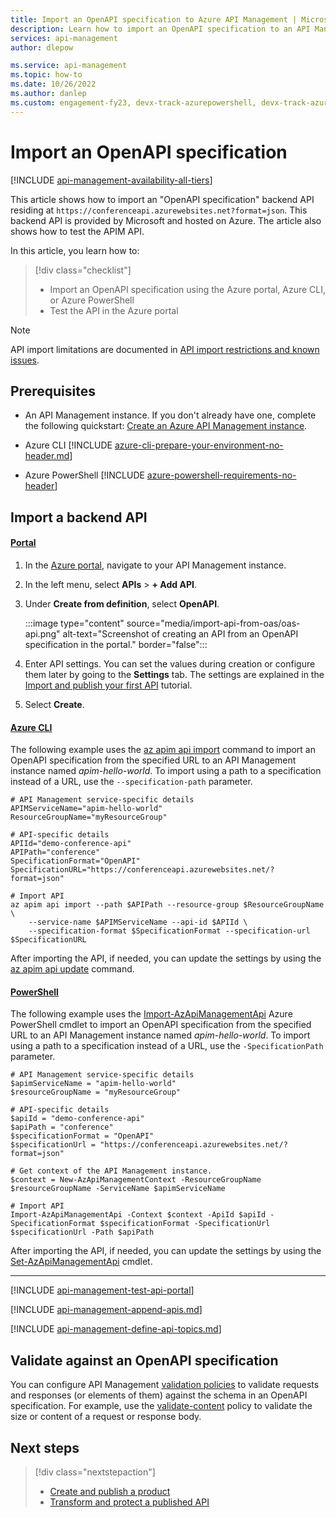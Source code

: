 ```yaml
---
title: Import an OpenAPI specification to Azure API Management | Microsoft Docs
description: Learn how to import an OpenAPI specification to an API Management instance using the Azure portal, Azure CLI, or Azure PowerShell. Then, test the API in the Azure portal.
services: api-management
author: dlepow

ms.service: api-management
ms.topic: how-to
ms.date: 10/26/2022
ms.author: danlep
ms.custom: engagement-fy23, devx-track-azurepowershell, devx-track-azurecli
---
```

# Import an OpenAPI specification

[!INCLUDE [api-management-availability-all-tiers](../../includes/api-management-availability-all-tiers.md)]

This article shows how to import an "OpenAPI specification" backend API residing at `https://conferenceapi.azurewebsites.net?format=json`. This backend API is provided by Microsoft and hosted on Azure. The article also shows how to test the APIM API. 

In this article, you learn how to:
> [!div class="checklist"]
> * Import an OpenAPI specification using the Azure portal, Azure CLI, or Azure PowerShell
> * Test the API in the Azure portal

> [!NOTE]
> API import limitations are documented in [API import restrictions and known issues](api-management-api-import-restrictions.md).

## Prerequisites

* An API Management instance. If you don't already have one, complete the following quickstart: [Create an Azure API Management instance](get-started-create-service-instance.md).

* Azure CLI
    [!INCLUDE [azure-cli-prepare-your-environment-no-header.md](~/reusable-content/azure-cli/azure-cli-prepare-your-environment-no-header.md)]


* Azure PowerShell
    [!INCLUDE [azure-powershell-requirements-no-header](../../includes/azure-powershell-requirements-no-header.md)]

## <a name="create-api"> </a>Import a backend API

#### [Portal](#tab/portal)

1. In the [Azure portal](https://portal.azure.com), navigate to your API Management instance.
1. In the left menu, select **APIs** > **+ Add API**.
1. Under **Create from definition**, select **OpenAPI**.

    :::image type="content" source="media/import-api-from-oas/oas-api.png" alt-text="Screenshot of creating an API from an OpenAPI specification in the portal." border="false":::
1. Enter API settings. You can set the values during creation or configure them later by going to the **Settings** tab. The settings are explained in the [Import and publish your first API](import-and-publish.md#import-and-publish-a-backend-api) tutorial.
1. Select **Create**.

#### [Azure CLI](#tab/cli)

The following example uses the [az apim api import](/cli/azure/apim/api#az-apim-api-import) command to import an OpenAPI specification from the specified URL to an API Management instance named *apim-hello-world*. To import using a path to a specification instead of a URL, use the `--specification-path` parameter.

```azurecli-interactive
# API Management service-specific details
APIMServiceName="apim-hello-world"
ResourceGroupName="myResourceGroup"

# API-specific details
APIId="demo-conference-api"
APIPath="conference"
SpecificationFormat="OpenAPI"
SpecificationURL="https://conferenceapi.azurewebsites.net/?format=json"

# Import API
az apim api import --path $APIPath --resource-group $ResourceGroupName \
    --service-name $APIMServiceName --api-id $APIId \
    --specification-format $SpecificationFormat --specification-url $SpecificationURL
```

After importing the API, if needed, you can update the settings by using the [az apim api update](/cli/azure/apim/api#az-apim-api-update) command.

#### [PowerShell](#tab/powershell)

The following example uses the [Import-AzApiManagementApi](/powershell/module/az.apimanagement/import-azapimanagementapi?) Azure PowerShell cmdlet to import an OpenAPI specification from the specified URL to an API Management instance named *apim-hello-world*. To import using a path to a specification instead of a URL, use the `-SpecificationPath` parameter.

```powershell-interactive
# API Management service-specific details
$apimServiceName = "apim-hello-world"
$resourceGroupName = "myResourceGroup"

# API-specific details
$apiId = "demo-conference-api"
$apiPath = "conference"
$specificationFormat = "OpenAPI"
$specificationUrl = "https://conferenceapi.azurewebsites.net/?format=json"

# Get context of the API Management instance. 
$context = New-AzApiManagementContext -ResourceGroupName $resourceGroupName -ServiceName $apimServiceName

# Import API
Import-AzApiManagementApi -Context $context -ApiId $apiId -SpecificationFormat $specificationFormat -SpecificationUrl $specificationUrl -Path $apiPath
```

After importing the API, if needed, you can update the settings by using the [Set-AzApiManagementApi](/powershell/module/az.apimanagement/set-azapimanagementapi) cmdlet.

---

[!INCLUDE [api-management-test-api-portal](../../includes/api-management-test-api-portal.md)]

[!INCLUDE [api-management-append-apis.md](../../includes/api-management-append-apis.md)]

[!INCLUDE [api-management-define-api-topics.md](../../includes/api-management-define-api-topics.md)]

## Validate against an OpenAPI specification

You can configure API Management [validation policies](api-management-policies.md#content-validation) to validate requests and responses (or elements of them) against the schema in an OpenAPI specification. For example, use the [validate-content](validate-content-policy.md) policy to validate the size or content of a request or response body.

## Next steps

> [!div class="nextstepaction"]
> * [Create and publish a product](api-management-howto-add-products.md)
> * [Transform and protect a published API](transform-api.md)
